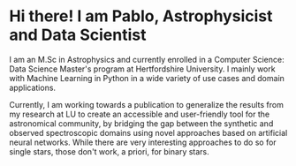 # Hi there! I am Pablo, Astrophysicist and Data Scientist

I am an M.Sc in Astrophysics and currently enrolled in a Computer Science: Data Science Master's program at Hertfordshire University. I mainly work with Machine Learning in Python in a wide variety of use cases and domain applications. 

Currently, I am working towards a publication to generalize the results from my research at LU to create an accessible and user-friendly tool for the astronomical community, by bridging the gap between the synthetic and observed spectroscopic domains using novel approaches based on artificial neural networks. While there are very interesting approaches to do so for single stars, those don't work, a priori, for binary stars.

